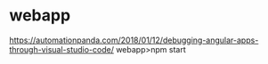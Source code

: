 # webapp
https://automationpanda.com/2018/01/12/debugging-angular-apps-through-visual-studio-code/
webapp>npm start